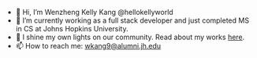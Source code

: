 - 👋 Hi, I’m Wenzheng Kelly Kang @hellokellyworld
- 🌱 I’m currently working as a full stack developer and just completed MS in CS at Johns Hopkins University.
- 📖 I shine my own lights on our community. Read about my works [here](https://medium.com/p/d58325daf1da/edit).
- 📫 How to reach me: wkang9@alumni.jh.edu

<!---
hellokellyworld/hellokellyworld is a ✨ special ✨ repository because its `README.md` (this file) appears on your GitHub profile.
You can click the Preview link to take a look at your changes.
--->
